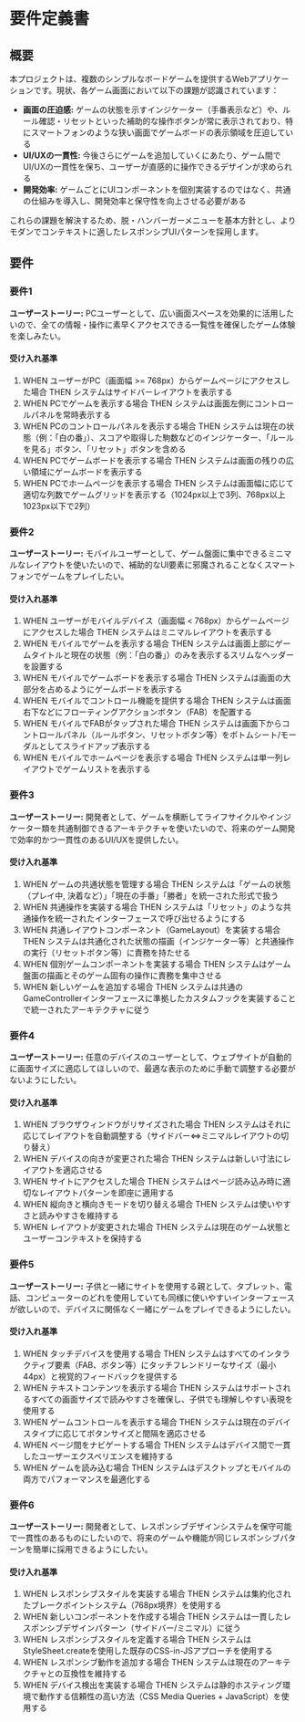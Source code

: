 # 要件定義書

## 概要

本プロジェクトは、複数のシンプルなボードゲームを提供するWebアプリケーションです。現状、各ゲーム画面において以下の課題が認識されています：

- **画面の圧迫感:** ゲームの状態を示すインジケーター（手番表示など）や、ルール確認・リセットといった補助的な操作ボタンが常に表示されており、特にスマートフォンのような狭い画面でゲームボードの表示領域を圧迫している
- **UI/UXの一貫性:** 今後さらにゲームを追加していくにあたり、ゲーム間でUI/UXの一貫性を保ち、ユーザーが直感的に操作できるデザインが求められる
- **開発効率:** ゲームごとにUIコンポーネントを個別実装するのではなく、共通の仕組みを導入し、開発効率と保守性を向上させる必要がある

これらの課題を解決するため、脱・ハンバーガーメニューを基本方針とし、よりモダンでコンテキストに適したレスポンシブUIパターンを採用します。

## 要件

### 要件1

**ユーザーストーリー:** PCユーザーとして、広い画面スペースを効果的に活用したいので、全ての情報・操作に素早くアクセスできる一覧性を確保したゲーム体験を楽しみたい。

#### 受け入れ基準

1. WHEN ユーザーがPC（画面幅 >= 768px）からゲームページにアクセスした場合 THEN システムはサイドバーレイアウトを表示する
2. WHEN PCでゲームを表示する場合 THEN システムは画面左側にコントロールパネルを常時表示する
3. WHEN PCのコントロールパネルを表示する場合 THEN システムは現在の状態（例：「白の番」）、スコアや取得した駒数などのインジケーター、「ルールを見る」ボタン、「リセット」ボタンを含める
4. WHEN PCでゲームボードを表示する場合 THEN システムは画面の残りの広い領域にゲームボードを表示する
5. WHEN PCでホームページを表示する場合 THEN システムは画面幅に応じて適切な列数でゲームグリッドを表示する（1024px以上で3列、768px以上1023px以下で2列）

### 要件2

**ユーザーストーリー:** モバイルユーザーとして、ゲーム盤面に集中できるミニマルなレイアウトを使いたいので、補助的なUI要素に邪魔されることなくスマートフォンでゲームをプレイしたい。

#### 受け入れ基準

1. WHEN ユーザーがモバイルデバイス（画面幅 < 768px）からゲームページにアクセスした場合 THEN システムはミニマルレイアウトを表示する
2. WHEN モバイルでゲームを表示する場合 THEN システムは画面上部にゲームタイトルと現在の状態（例：「白の番」）のみを表示するスリムなヘッダーを設置する
3. WHEN モバイルでゲームボードを表示する場合 THEN システムは画面の大部分を占めるようにゲームボードを表示する
4. WHEN モバイルでコントロール機能を提供する場合 THEN システムは画面右下などにフローティングアクションボタン（FAB）を配置する
5. WHEN モバイルでFABがタップされた場合 THEN システムは画面下からコントロールパネル（ルールボタン、リセットボタン等）をボトムシート/モーダルとしてスライドアップ表示する
6. WHEN モバイルでホームページを表示する場合 THEN システムは単一列レイアウトでゲームリストを表示する

### 要件3

**ユーザーストーリー:** 開発者として、ゲームを横断してライフサイクルやインジケーター類を共通制御できるアーキテクチャを使いたいので、将来のゲーム開発で効率的かつ一貫性のあるUI/UXを提供したい。

#### 受け入れ基準

1. WHEN ゲームの共通状態を管理する場合 THEN システムは「ゲームの状態（プレイ中, 決着など）」「現在の手番」「勝者」を統一された形式で扱う
2. WHEN 共通操作を実装する場合 THEN システムは「リセット」のような共通操作を統一されたインターフェースで呼び出せるようにする
3. WHEN 共通レイアウトコンポーネント（GameLayout）を実装する場合 THEN システムは共通化された状態の描画（インジケーター等）と共通操作の実行（リセットボタン等）に責務を持たせる
4. WHEN 個別ゲームコンポーネントを実装する場合 THEN システムはゲーム盤面の描画とそのゲーム固有の操作に責務を集中させる
5. WHEN 新しいゲームを追加する場合 THEN システムは共通のGameControllerインターフェースに準拠したカスタムフックを実装することで統一されたアーキテクチャに従う

### 要件4

**ユーザーストーリー:** 任意のデバイスのユーザーとして、ウェブサイトが自動的に画面サイズに適応してほしいので、最適な表示のために手動で調整する必要がないようにしたい。

#### 受け入れ基準

1. WHEN ブラウザウィンドウがリサイズされた場合 THEN システムはそれに応じてレイアウトを自動調整する（サイドバー⇔ミニマルレイアウトの切り替え）
2. WHEN デバイスの向きが変更された場合 THEN システムは新しい寸法にレイアウトを適応させる
3. WHEN サイトにアクセスした場合 THEN システムはページ読み込み時に適切なレイアウトパターンを即座に適用する
4. WHEN 縦向きと横向きモードを切り替える場合 THEN システムは使いやすさと読みやすさを維持する
5. WHEN レイアウトが変更された場合 THEN システムは現在のゲーム状態とユーザーコンテキストを保持する

### 要件5

**ユーザーストーリー:** 子供と一緒にサイトを使用する親として、タブレット、電話、コンピューターのどれを使用していても同様に使いやすいインターフェースが欲しいので、デバイスに関係なく一緒にゲームをプレイできるようにしたい。

#### 受け入れ基準

1. WHEN タッチデバイスを使用する場合 THEN システムはすべてのインタラクティブ要素（FAB、ボタン等）にタッチフレンドリーなサイズ（最小44px）と視覚的フィードバックを提供する
2. WHEN テキストコンテンツを表示する場合 THEN システムはサポートされるすべての画面サイズで読みやすさを確保し、子供でも理解しやすい表現を使用する
3. WHEN ゲームコントロールを表示する場合 THEN システムは現在のデバイスタイプに応じてボタンサイズと間隔を適応させる
4. WHEN ページ間をナビゲートする場合 THEN システムはデバイス間で一貫したユーザーエクスペリエンスを維持する
5. WHEN ゲームを読み込む場合 THEN システムはデスクトップとモバイルの両方でパフォーマンスを最適化する

### 要件6

**ユーザーストーリー:** 開発者として、レスポンシブデザインシステムを保守可能で一貫性のあるものにしたいので、将来のゲームや機能が同じレスポンシブパターンを簡単に採用できるようにしたい。

#### 受け入れ基準

1. WHEN レスポンシブスタイルを実装する場合 THEN システムは集約化されたブレークポイントシステム（768px境界）を使用する
2. WHEN 新しいコンポーネントを作成する場合 THEN システムは一貫したレスポンシブデザインパターン（サイドバー/ミニマル）に従う
3. WHEN レスポンシブスタイルを定義する場合 THEN システムはStyleSheet.createを使用した既存のCSS-in-JSアプローチを使用する
4. WHEN レスポンシブ動作を追加する場合 THEN システムは現在のアーキテクチャとの互換性を維持する
5. WHEN デバイス検出を実装する場合 THEN システムは静的ホスティング環境で動作する信頼性の高い方法（CSS Media Queries + JavaScript）を使用する